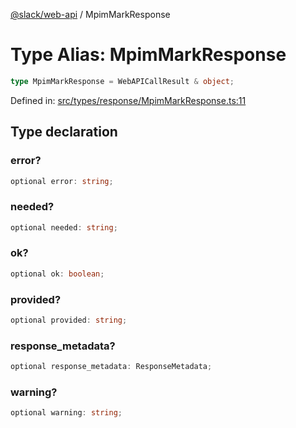 [@slack/web-api](../index.md) / MpimMarkResponse

# Type Alias: MpimMarkResponse

```ts
type MpimMarkResponse = WebAPICallResult & object;
```

Defined in: [src/types/response/MpimMarkResponse.ts:11](https://github.com/slackapi/node-slack-sdk/blob/main/packages/web-api/src/types/response/MpimMarkResponse.ts#L11)

## Type declaration

### error?

```ts
optional error: string;
```

### needed?

```ts
optional needed: string;
```

### ok?

```ts
optional ok: boolean;
```

### provided?

```ts
optional provided: string;
```

### response\_metadata?

```ts
optional response_metadata: ResponseMetadata;
```

### warning?

```ts
optional warning: string;
```
